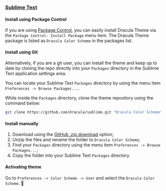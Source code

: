 ### [Sublime Text](https://www.sublimetext.com/)

#### Install using Package Control

If you are using [Package Control](http://wbond.net/sublime_packages/package_control), you can easily install Dracula Theme via the `Package Control: Install Package` menu item. The Dracula Theme package is listed as `Dracula Color Scheme` in the packages list.

#### Install using Git

Alternatively, if you are a git user, you can install the theme and keep up to date by cloning the repo directly into your `Packages` directory in the Sublime Text application settings area.

You can locate your Sublime Text `Packages` directory by using the menu item `Preferences -> Browse Packages...`.

While inside the `Packages` directory, clone the theme repository using the command below:

```bash
git clone https://github.com/dracula/sublime.git "Dracula Color Scheme"
```

#### Install manually

1.  Download using the [GitHub .zip download](https://github.com/dracula/sublime/archive/master.zip) option;
2.  Unzip the files and rename the folder to `Dracula Color Scheme`;
3.  Find your `Packages` directory using the menu item `Preferences -> Browse Packages...`;
4.  Copy the folder into your Sublime Text `Packages` directory.

#### Activating theme

Go to `Preferences -> Color Scheme -> User` and select the `Dracula Color Scheme`. 💜
